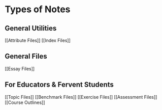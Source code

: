 # Types of Notes

## General Utilities
[[Attribute Files]]
[[Index Files]]

## General Files
[[Essay Files]]

## For Educators & Fervent Students
[[Topic Files]]
[[Benchmark Files]]
[[Exercise Files]]
[[Assessment Files]]
[[Course Outlines]]